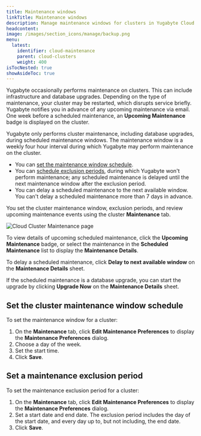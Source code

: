 ```yaml
---
title: Maintenance windows
linkTitle: Maintenance windows
description: Manage maintenance windows for clusters in Yugabyte Cloud.
headcontent:
image: /images/section_icons/manage/backup.png
menu:
  latest:
    identifier: cloud-maintenance
    parent: cloud-clusters
    weight: 400
isTocNested: true
showAsideToc: true
---
```


Yugabyte occasionally performs maintenance on clusters. This can include infrastructure and database upgrades. Depending on the type of maintenance, your cluster may be restarted, which disrupts service briefly. Yugabyte notifies you in advance of any upcoming maintenance via email. One week before a scheduled maintenance, an **Upcoming Maintenance** badge is displayed on the cluster.

Yugabyte only performs cluster maintenance, including database upgrades, during scheduled maintenance windows. The maintenance window is a weekly four hour interval during which Yugabyte may perform maintenance on the cluster.

- You can [set the maintenance window schedule](#set-the-cluster-maintenance-window-schedule).
- You can [schedule exclusion periods](#set-a-maintenance-exclusion-period), during which Yugabyte won't perform maintenance; any scheduled maintenance is delayed until the next maintenance window after the exclusion period.
- You can delay a scheduled maintenance to the next available window. You can't delay a scheduled maintenance more than 7 days in advance.

You set the cluster maintenance window, exclusion periods, and review upcoming maintenance events using the cluster **Maintenance** tab.

![Cloud Cluster Maintenance page](/images/yb-cloud/cloud-clusters-maintenance.png)

To view details of upcoming scheduled maintenance, click the **Upcoming Maintenance** badge, or select the maintenance in the **Scheduled Maintenance** list to display the **Maintenance Details**.

To delay a scheduled maintenance, click **Delay to next available window** on the **Maintenance Details** sheet.

If the scheduled maintenance is a database upgrade, you can start the upgrade by clicking **Upgrade Now** on the **Maintenance Details** sheet.

## Set the cluster maintenance window schedule

To set the maintenance window for a cluster:

1. On the **Maintenance** tab, click **Edit Maintenance Preferences** to display the **Maintenance Preferences** dialog.
1. Choose a day of the week.
1. Set the start time.
1. Click **Save**.

## Set a maintenance exclusion period

To set the maintenance exclusion period for a cluster:

1. On the **Maintenance** tab, click **Edit Maintenance Preferences** to display the **Maintenance Preferences** dialog.
1. Set a start date and end date. The exclusion period includes the day of the start date, and every day up to, but not including, the end date.
1. Click **Save**.

